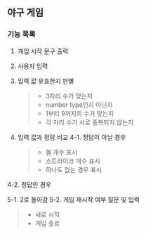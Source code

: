 ## 야구 게임

### 기능 목록

1. 게임 시작 문구 출력
2. 사용자 입력
3. 입력 값 유효한지 판별
   > - 3자리 수가 맞는지
   > - number type인지 아닌지
   > - 1부터 9까지의 수가 맞는지
   > - 각 자리 수가 서로 중복되지 않는지
4. 입력 값과 정답 비교
   4-1. 정답이 아닐 경우

   > - 볼 개수 표시
   > - 스트라이크 개수 표시
   > - 하나도 없는 경우 표시

4-2. 정답인 경우

5-1. 2로 돌아감
5-2. 게임 재시작 여부 질문 및 입력

> - 새로 시작
> - 게임 종료
